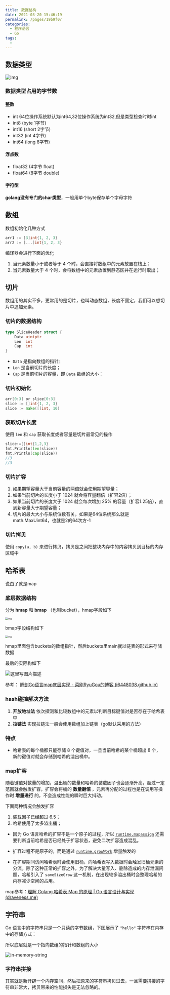 ```yaml
---
title: 数据结构
date: 2021-03-20 15:46:19
permalink: /pages/19b9f0/
categories:
  - 程序语言
  - Go
tags:
  - 
---
```


## 数据类型

![img](https://img.xiaoyou66.com/images/2020/11/22/VuP0q.png)

### 数据类型占用的字节数

#### 整数

- int 64位操作系统默认为int64,32位操作系统为int32,但是类型检查时时int
- int8 (byte 1字节)
- int16 (short 2字节)
- int32 (int 4字节)
- int64 (long 8字节)

#### 浮点数

- float32 (4字节 float)
- float64 (8字节 double)

#### 字符型

**golang没有专门的char类型**，一般用单个byte保存单个字母字符

## 数组

数组初始化几种方式

```go
arr1 := [3]int{1, 2, 3}
arr2 := [...]int{1, 2, 3}
```

编译器会进行下面的优化

1. 当元素数量小于或者等于 4 个时，会直接将数组中的元素放置在栈上；
2. 当元素数量大于 4 个时，会将数组中的元素放置到静态区并在运行时取出；

## 切片

数组用的其实不多，更常用的是切片，也叫动态数组，长度不固定，我们可以想切片中追加元素。

### 切片的数据结构

```go
type SliceHeader struct {
	Data uintptr
	Len  int
	Cap  int
}
```

- `Data` 是指向数组的指针;
- `Len` 是当前切片的长度；
- `Cap` 是当前切片的容量，即 `Data` 数组的大小：

### 切片初始化

```go
arr[0:3] or slice[0:3]
slice := []int{1, 2, 3}
slice := make([]int, 10)
```

### 获取切片长度

使用 `len` 和 `cap` 获取长度或者容量是切片最常见的操作

```go
slice:=[]int{1,2,3}
fmt.Println(len(slice))
fmt.Println(cap(slice))
//3
//3
```

### 切片扩容

1. 如果期望容量大于当前容量的两倍就会使用期望容量；
2. 如果当前切片的长度小于 1024 就会将容量翻倍（扩容2倍）；
3. 如果当前切片的长度大于 1024 就会每次增加 25% 的容量（扩容1.25倍），直到新容量大于期望容量；
4. 切片的最大大小与系统位数有关，如果是64位系统那么就是math.MaxUint64，也就是2的64次方-1

### 切片拷贝

使用 `copy(a, b)` 来进行拷贝，拷贝是之间把整块内存中的内容拷贝到目标的内存区域中

## 哈希表

说白了就是map

### 底层数据结构

分为 **hmap** 和 **bmap** （也叫bucket），hmap字段如下

<img src="https://img.xiaoyou66.com/2021/03/26/f07d212949d00.png" alt="img" style="zoom:50%;" />

bmap字段结构如下

<img src="https://img.xiaoyou66.com/2021/03/26/bc0a59af5f3f5.png" alt="img" style="zoom:50%;" />

hmap里面包含buckets的数组指针，然后buckets里main就以链表的形式来存储数据

最后的实际构如下

![这里写图片描述](https://img.xiaoyou66.com/2021/03/26/42b8a038a8d5d.png)

参考： [解剖Go语言map底层实现 - 菜刚RyuGou的博客 (i6448038.github.io)](https://i6448038.github.io/2018/08/26/map-secret/)

### hash碰撞解决方法

1. **开放地址法**  依次探测和比较数组中的元素以判断目标键值对是否存在于哈希表中
2. **拉链法** 实现拉链法一般会使用数组加上链表（go默认采用的方法）

### 特点

- 哈希表的每个桶都只能存储 8 个键值对，一旦当前哈希的某个桶超出 8 个，新的键值对就会存储到哈希的溢出桶中。

### map扩容

随着键值对数量的增加，溢出桶的数量和哈希的装载因子也会逐渐升高，超过一定范围就会触发扩容，扩容会将桶的 **数量翻倍** ，元素再分配的过程也是在调用写操作时 **增量进行** 的，不会造成性能的瞬时巨大抖动。

下面两种情况会触发扩容

1. 装载因子已经超过 6.5；
2. 哈希使用了太多溢出桶；

- 因为 Go 语言哈希的扩容不是一个原子的过程，所以 [`runtime.mapassign`](https://draveness.me/golang/tree/runtime.mapassign) 还需要判断当前哈希是否已经处于扩容状态，避免二次扩容造成混乱。

- 扩容过程不是原子的，而是通过 [`runtime.growWork`](https://draveness.me/golang/tree/runtime.growWork) 增量触发的
- 在扩容期间访问哈希表时会使用旧桶，向哈希表写入数据时会触发旧桶元素的分流。除了这种正常的扩容之外，为了解决大量写入、删除造成的内存泄漏问题，哈希引入了 `sameSizeGrow` 这一机制，在出现较多溢出桶时会整理哈希的内存减少空间的占用。

map参考：[理解 Golang 哈希表 Map 的原理 | Go 语言设计与实现 (draveness.me)](https://draveness.me/golang/docs/part2-foundation/ch03-datastructure/golang-hashmap/#332-数据结构)

## 字符串

Go 语言中的字符串只是一个只读的字节数组，下图展示了 `"hello"` 字符串在内存中的存储方式：

所以底层就是一个指向数组的指针和数组的大小

![in-memory-string](https://img.xiaoyou66.com/2021/03/26/f672d1d8e2f43.png)

### 字符串拼接

其实就是新开辟一个内存空间，然后把原来的字符串拷贝过去，一旦需要拼接的字符串非常大，拷贝带来的性能损失是无法忽略的。



